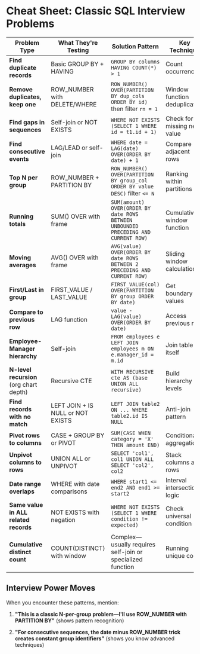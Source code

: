 # Cheat Sheet: Classic SQL Interview Problems

| Problem Type | What They're Testing | Solution Pattern | Key Technique |
|---|---|---|---|
| **Find duplicate records** | Basic GROUP BY + HAVING | `GROUP BY columns HAVING COUNT(*) > 1` | Count occurrences |
| **Remove duplicates, keep one** | ROW_NUMBER with DELETE/WHERE | `ROW_NUMBER() OVER(PARTITION BY dup_cols ORDER BY id)` then filter `rn = 1` | Window function deduplication |
| **Find gaps in sequences** | Self-join or NOT EXISTS | `WHERE NOT EXISTS (SELECT 1 WHERE id = t1.id + 1)` | Check for missing next value |
| **Find consecutive events** | LAG/LEAD or self-join | `WHERE date = LAG(date) OVER(ORDER BY date) + 1` | Compare adjacent rows |
| **Top N per group** | ROW_NUMBER + PARTITION BY | `ROW_NUMBER() OVER(PARTITION BY group_col ORDER BY value DESC)` filter `<= N` | Ranking within partitions |
| **Running totals** | SUM() OVER with frame | `SUM(amount) OVER(ORDER BY date ROWS BETWEEN UNBOUNDED PRECEDING AND CURRENT ROW)` | Cumulative window function |
| **Moving averages** | AVG() OVER with frame | `AVG(value) OVER(ORDER BY date ROWS BETWEEN 2 PRECEDING AND CURRENT ROW)` | Sliding window calculation |
| **First/Last in group** | FIRST_VALUE / LAST_VALUE | `FIRST_VALUE(col) OVER(PARTITION BY group ORDER BY date)` | Get boundary values |
| **Compare to previous row** | LAG function | `value - LAG(value) OVER(ORDER BY date)` | Access previous row |
| **Employee-Manager hierarchy** | Self-join | `FROM employees e LEFT JOIN employees m ON e.manager_id = m.id` | Join table to itself |
| **N-level recursion** (org chart depth) | Recursive CTE | `WITH RECURSIVE cte AS (base UNION ALL recursive)` | Build hierarchy levels |
| **Find records with no match** | LEFT JOIN + IS NULL or NOT EXISTS | `LEFT JOIN table2 ON ... WHERE table2.id IS NULL` | Anti-join pattern |
| **Pivot rows to columns** | CASE + GROUP BY or PIVOT | `SUM(CASE WHEN category = 'X' THEN amount END)` | Conditional aggregation |
| **Unpivot columns to rows** | UNION ALL or UNPIVOT | `SELECT 'col1', col1 UNION ALL SELECT 'col2', col2` | Stack columns as rows |
| **Date range overlaps** | WHERE with date comparisons | `WHERE start1 <= end2 AND end1 >= start2` | Interval intersection logic |
| **Same value in ALL related records** | NOT EXISTS with negation | `WHERE NOT EXISTS (SELECT 1 WHERE condition != expected)` | Check universal condition |
| **Cumulative distinct count** | COUNT(DISTINCT) with window | Complex—usually requires self-join or specialized function | Running unique count |


## Interview Power Moves

When you encounter these patterns, mention:

1. **"This is a classic N-per-group problem—I'll use ROW_NUMBER with PARTITION BY"** (shows pattern recognition)

2. **"For consecutive sequences, the date minus ROW_NUMBER trick creates constant group identifiers"** (shows you know advanced techniques)

